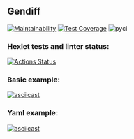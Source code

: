 ## Gendiff

[![Maintainability](https://api.codeclimate.com/v1/badges/562e0e49e7a38402b5c1/maintainability)](https://codeclimate.com/github/temir988/python-project-50/maintainability)
[![Test Coverage](https://api.codeclimate.com/v1/badges/562e0e49e7a38402b5c1/test_coverage)](https://codeclimate.com/github/temir988/python-project-50/test_coverage)
![pyci](https://github.com/temir988/python-project-50/actions/workflows/pyci.yml/badge.svg)


### Hexlet tests and linter status:
[![Actions Status](https://github.com/temir988/python-project-50/workflows/hexlet-check/badge.svg)](https://github.com/temir988/python-project-50/actions)

### Basic example:
[![asciicast](https://asciinema.org/a/FMHmLRpZqh4XuAil2MPTFXZAp.svg)](https://asciinema.org/a/FMHmLRpZqh4XuAil2MPTFXZAp)

### Yaml example:
[![asciicast](https://asciinema.org/a/pzpeHxJ8H8WTpVsd4nacbhOMT.svg)](https://asciinema.org/a/pzpeHxJ8H8WTpVsd4nacbhOMT)